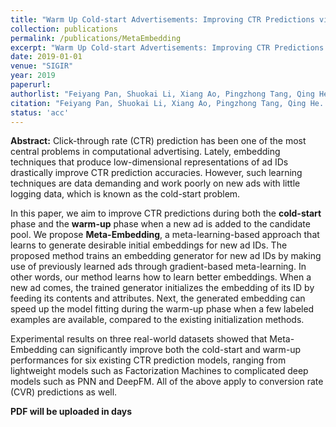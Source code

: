 ```yaml
---
title: "Warm Up Cold-start Advertisements: Improving CTR Predictions via Learning to Learn ID Embeddings"
collection: publications
permalink: /publications/MetaEmbedding
excerpt: "Warm Up Cold-start Advertisements: Improving CTR Predictions via Learning to Learn ID Embeddings"
date: 2019-01-01
venue: "SIGIR"
year: 2019
paperurl:
authorlist: "Feiyang Pan, Shuokai Li, Xiang Ao, Pingzhong Tang, Qing He"
citation: "Feiyang Pan, Shuokai Li, Xiang Ao, Pingzhong Tang, Qing He. Warm Up Cold-start Advertisements: Improving CTR Predictions via Learning to Learn ID Embeddings. In SIGIR 2019."
status: 'acc'
---
```

**Abstract:**
Click-through rate (CTR) prediction has been one of the most central problems in computational advertising. Lately, embedding techniques that produce low-dimensional representations of ad IDs drastically improve CTR prediction accuracies. However, such learning techniques are data demanding and work poorly on new ads with little logging data, which is known as the cold-start problem.

In this paper, we aim to improve CTR predictions during both the **cold-start** phase and the **warm-up** phase when a new ad is added to the candidate pool. We propose **Meta-Embedding**, a meta-learning-based approach that learns to generate desirable initial embeddings for new ad IDs. The proposed method trains an embedding generator for new ad IDs by making use of previously learned ads through gradient-based meta-learning. In other words, our method learns how to learn better embeddings. When a new ad comes, the trained generator initializes the embedding of its ID by feeding its contents and attributes. Next, the generated embedding can speed up the model fitting during the warm-up phase when a few labeled examples are available, compared to the existing initialization methods.

Experimental results on three real-world datasets showed that Meta-Embedding can significantly improve both the cold-start and warm-up performances for six existing CTR prediction models, ranging from lightweight models such as Factorization Machines to complicated deep models such as PNN and DeepFM. All of the above apply to conversion rate (CVR) predictions as well.

**PDF will be uploaded in days**
